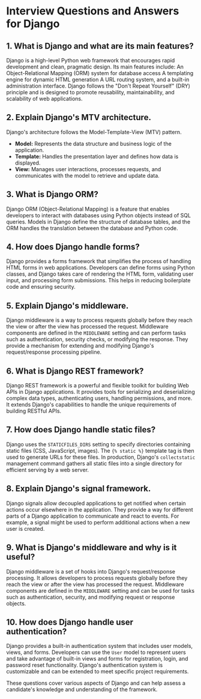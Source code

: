 # Interview Questions and Answers for Django

## 1. What is Django and what are its main features?

Django is a high-level Python web framework that encourages rapid development and clean, pragmatic design. Its main features include:
An Object-Relational Mapping (ORM) system for database access
A templating engine for dynamic HTML generation
A URL routing system, and a built-in administration interface.
Django follows the "Don't Repeat Yourself" (DRY) principle and is designed to promote reusability, maintainability, and scalability of web applications.

## 2. Explain Django's MTV architecture.

Django's architecture follows the Model-Template-View (MTV) pattern.
- **Model:** Represents the data structure and business logic of the application.
- **Template:** Handles the presentation layer and defines how data is displayed.
- **View:** Manages user interactions, processes requests, and communicates with the model to retrieve and update data.

## 3. What is Django ORM?

Django ORM (Object-Relational Mapping) is a feature that enables developers to interact with databases using Python objects instead of SQL queries. Models in Django define the structure of database tables, and the ORM handles the translation between the database and Python code.

## 4. How does Django handle forms?

Django provides a forms framework that simplifies the process of handling HTML forms in web applications. Developers can define forms using Python classes, and Django takes care of rendering the HTML form, validating user input, and processing form submissions. This helps in reducing boilerplate code and ensuring security.

## 5. Explain Django's middleware.

Django middleware is a way to process requests globally before they reach the view or after the view has processed the request. Middleware components are defined in the `MIDDLEWARE` setting and can perform tasks such as authentication, security checks, or modifying the response. They provide a mechanism for extending and modifying Django's request/response processing pipeline.

## 6. What is Django REST framework?

Django REST framework is a powerful and flexible toolkit for building Web APIs in Django applications. It provides tools for serializing and deserializing complex data types, authenticating users, handling permissions, and more. It extends Django's capabilities to handle the unique requirements of building RESTful APIs.

## 7. How does Django handle static files?

Django uses the `STATICFILES_DIRS` setting to specify directories containing static files (CSS, JavaScript, images). The `{% static %}` template tag is then used to generate URLs for these files. In production, Django's `collectstatic` management command gathers all static files into a single directory for efficient serving by a web server.

## 8. Explain Django's signal framework.

Django signals allow decoupled applications to get notified when certain actions occur elsewhere in the application. They provide a way for different parts of a Django application to communicate and react to events. For example, a signal might be used to perform additional actions when a new user is created.

## 9. What is Django's middleware and why is it useful?

Django middleware is a set of hooks into Django's request/response processing. It allows developers to process requests globally before they reach the view or after the view has processed the request. Middleware components are defined in the `MIDDLEWARE` setting and can be used for tasks such as authentication, security, and modifying request or response objects.

## 10. How does Django handle user authentication?

Django provides a built-in authentication system that includes user models, views, and forms. Developers can use the `User` model to represent users and take advantage of built-in views and forms for registration, login, and password reset functionality. Django's authentication system is customizable and can be extended to meet specific project requirements.

These questions cover various aspects of Django and can help assess a candidate's knowledge and understanding of the framework.
